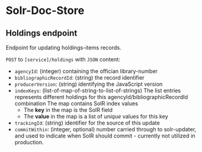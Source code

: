 # Solr-Doc-Store

## Holdings endpoint

Endpoint for updating holdings-items records.

`POST` to `[service]/holdings` with `JSON` content:

* `agencyId`: (integer) containing the offician library-number
* `bibliographicRecordId`: (string) the record identifier
* `producerVersion`: (string) identifying the JavaScript version
* `indexKeys`: (list-of-map-of-string-to-list-of-strings)
  The list entries represents different holdings for this agencyId/bibliographicRecordId combination
  The map contains SolR index values
  * The **key** in the map is the SolR field
  * The **value** in the map is a list of *unique* values for this key
* `trackingId`: (string) identifier for the source of this update
* `commitWithin`: (integer, optional) number carried through to solr-updater, and used to indicate when SolR should commit - currently not utilized in production.
